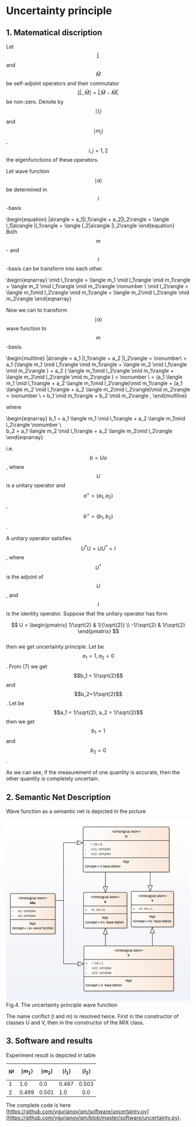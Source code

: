 # Uncertainty principle
## 1. Matematical discription
Let $$\hat {L}$$ and $$\hat {M}$$ be  self-adjoint operators and their commutator $$[{\hat {L}},{\hat {M}}]={\hat {L}}{\hat {M}}-{\hat {M}}{\hat {L}}$$ be non-zero. Denote by $$\mid l_i\rangle$$ and $$\mid m_j\rangle$$, $$i,j=1,2$$ the eigenfunctions of these operators.

Let wave function $$\mid a\rangle$$ be determined in $$l$$-basis

\begin{equation}
	|a\rangle = a_1|l_1\rangle   + a_2|l_2\rangle
              = \langle l_1|a\rangle |l_1\rangle   + \langle l_2|a\rangle |l_2\rangle
\end{equation}  
Both $$m$$- and $$l$$-basis can be transform into each other.

\begin{eqnarray}
	\mid l_1\rangle = \langle m_1 \mid l_1\rangle \mid m_1\rangle   + \langle m_2 \mid l_1\rangle \mid m_2\rangle \nonumber \\
	  	\mid l_2\rangle = \langle m_1\mid l_2\rangle \mid m_1\rangle   + \langle m_2\mid l_2\rangle \mid m_2\rangle
\end{eqnarray}

Now we can to transform $$\mid a \rangle$$ wave function to $$m$$-basis.

\begin{multline}
	|a\rangle   =  a_1 |l_1\rangle   + a_2 |l_2\rangle = \nonumber\\
	  =  a_1 (\langle m_1 \mid l_1\rangle \mid m_1\rangle   + \langle m_2 \mid l_1\rangle \mid m_2\rangle )   +
	a_2 ( \langle m_1\mid l_2\rangle \mid m_1\rangle   + \langle m_2\mid l_2\rangle \mid m_2\rangle ) = \nonumber \\
	= (a_1 \langle m_1 \mid l_1\rangle + a_2  \langle m_1\mid l_2\rangle)\mid m_1\rangle +
	(a_1 \langle m_2 \mid l_1\rangle + a_2  \langle m_2\mid l_2\rangle)\mid m_2\rangle = \nonumber \\
	= b_1 \mid m_1\rangle + b_2 \mid m_2\rangle ,
\end{multline}  

where  

\begin{eqnarray}
b_1 = a_1 \langle m_1 \mid l_1\rangle + a_2  \langle m_1\mid l_2\rangle \nonumber \\  
b_2 = a_1 \langle m_2 \mid l_1\rangle + a_2  \langle m_2\mid l_2\rangle
\end{eqnarray}  

i.e. $$ b = Ua $$, where $$U$$ is a unitary operator and $$a^+=(a_1,a_2)$$, $$b^+=(b_1,b_2)$$.
<!---
% https://en.wikipedia.org/wiki/Unitary_operator
-->
A unitary operator satisfies $$U^*U = UU^* = I$$, where $$U^*$$ is the adjoint of $$U$$, and $$I$$ is the identity operator. Suppose that the unitary operator has form

$$
U =
\begin{pmatrix}
	1/\sqrt{2} & 1/{\sqrt{2}}  \\
	-1/\sqrt{2} & 1/\sqrt{2}
\end{pmatrix}
$$  
then we get uncertainty principle.
Let be $$a_1 = 1, a_2 = 0$$. From (7) we get $$b_1 = 1/\sqrt{2}$$ and $$b_2=1/\sqrt{2}$$. Let be $$a_1 = 1/\sqrt{2}, a_2 = 1/\sqrt{2}$$ then we get $$b_1 = 1$$ and $$b_2=0$$.

As we can see, if the measurement of one quantity is accurate, then the other quantity is completely uncertain.

## 2. Semantic Net Description
Wave function as a semantic net is depicted in the picture  

![Image](uncertainty.png)
Fig.4. The uncertainty principle wave function  

The name conflict (l and m) is resolved twice. First in the constructor of classes U and V, then in the constructor of the MIX class.

## 3. Software and results

Experiment result is depicted in table

| №   | $$\mid m_1\rangle$$   |$$\mid m_2\rangle$$  | $$\mid l_1\rangle$$   | $$\mid l_2\rangle$$ |
| --- | ---- | --- | ---- | :----------: |
| 1   | 1.0 | 0.0 | 0.497 | 0.503         |
| 2   | 0.499 | 0.501 | 1.0 | 0.0         |  

The complete code is here [https://github.com/vgurianov/qm/software/uncertainty.py](https://github.com/vgurianov/qm/blob/master/software/uncertainty.py).
